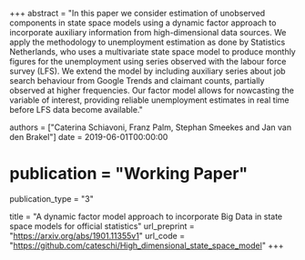 +++
abstract = "In this paper we consider estimation of unobserved components in state space models using a dynamic factor approach to incorporate auxiliary information from high-dimensional data sources. We apply the methodology to unemployment estimation as done by Statistics Netherlands, who uses a multivariate state space model to produce monthly figures for the unemployment using series observed with the labour force survey (LFS). We extend the model by including auxiliary series about job search behaviour from Google Trends and claimant counts, partially observed at higher frequencies. Our factor model allows for nowcasting the variable of interest, providing reliable unemployment estimates in real time before LFS data become available."

authors = ["Caterina Schiavoni, Franz Palm, Stephan Smeekes and Jan van den Brakel"]
date = 2019-06-01T00:00:00
# publication = "Working Paper"

publication_type = "3"

title = "A dynamic factor model approach to incorporate Big Data in state space models for official statistics"
url_preprint = "https://arxiv.org/abs/1901.11355v1"
url_code = "https://github.com/cateschi/High_dimensional_state_space_model"
+++
